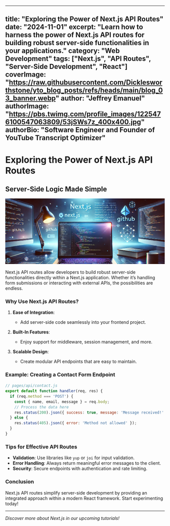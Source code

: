 
---
title: "Exploring the Power of Next.js API Routes"
date: "2024-11-01"
excerpt: "Learn how to harness the power of Next.js API routes for building robust server-side functionalities in your applications."
category: "Web Development"
tags: ["Next.js", "API Routes", "Server-Side Development", "React"]
coverImage: "https://raw.githubusercontent.com/Dicklesworthstone/yto_blog_posts/refs/heads/main/blog_03_banner.webp"
author: "Jeffrey Emanuel"
authorImage: "https://pbs.twimg.com/profile_images/1225476100547063809/53jSWs7z_400x400.jpg"
authorBio: "Software Engineer and Founder of YouTube Transcript Optimizer"
---
# Exploring the Power of Next.js API Routes

## Server-Side Logic Made Simple

![Next.js API Routes](https://raw.githubusercontent.com/Dicklesworthstone/yto_blog_posts/refs/heads/main/blog_03_banner.webp)

Next.js API routes allow developers to build robust server-side functionalities directly within a Next.js application. Whether it’s handling form submissions or interacting with external APIs, the possibilities are endless.

### Why Use Next.js API Routes?

1. **Ease of Integration**:
   - Add server-side code seamlessly into your frontend project.

2. **Built-In Features**:
   - Enjoy support for middleware, session management, and more.

3. **Scalable Design**:
   - Create modular API endpoints that are easy to maintain.

### Example: Creating a Contact Form Endpoint

```javascript
// pages/api/contact.js
export default function handler(req, res) {
  if (req.method === 'POST') {
    const { name, email, message } = req.body;
    // Process the data here
    res.status(200).json({ success: true, message: 'Message received!' });
  } else {
    res.status(405).json({ error: 'Method not allowed' });
  }
}
```

### Tips for Effective API Routes

- **Validation**: Use libraries like `yup` or `joi` for input validation.
- **Error Handling**: Always return meaningful error messages to the client.
- **Security**: Secure endpoints with authentication and rate limiting.

### Conclusion

Next.js API routes simplify server-side development by providing an integrated approach within a modern React framework. Start experimenting today!

---

*Discover more about Next.js in our upcoming tutorials!* 
